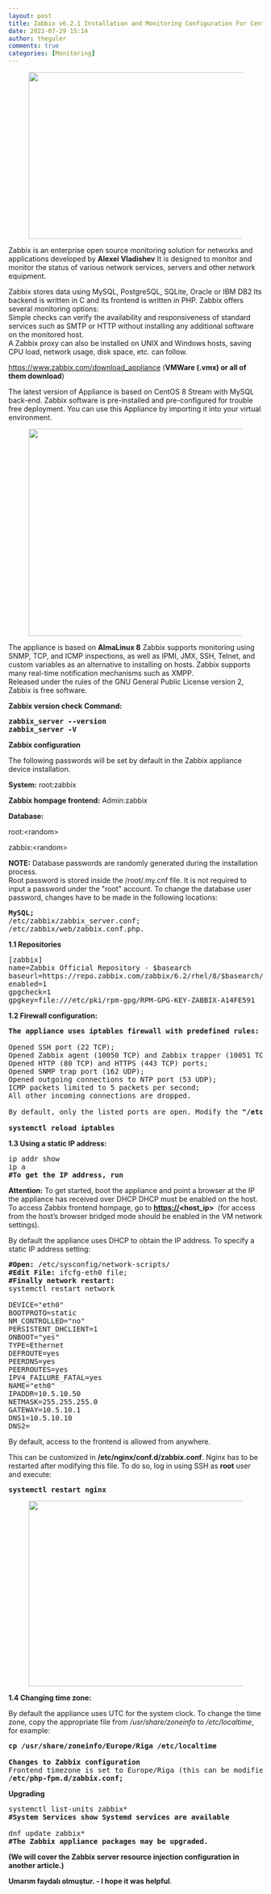 ```yaml
---
layout: post
title: Zabbix v6.2.1 Installation and Monitoring Configuration For Centos 8 Appliance
date: 2022-07-29 15:14
author: theguler
comments: true
categories: [Monitoring]
---
```

<!-- wp:image {"id":3767,"width":581,"height":330,"sizeSlug":"large","linkDestination":"none"} -->
<figure class="wp-block-image size-large is-resized"><img src="https://farukguler.com/assets/post_images/how-to-install-zabbix.jpg?w=900" alt="" class="wp-image-3767" width="581" height="330" /></figure>
<!-- /wp:image -->

<!-- wp:paragraph -->
<p>Zabbix is ​​an enterprise open source monitoring solution for networks and applications developed by <strong>Alexei Vladishev</strong> It is designed to monitor and monitor the status of various network services, servers and other network equipment.</p>
<!-- /wp:paragraph -->

<!-- wp:paragraph -->
<p>Zabbix stores data using MySQL, PostgreSQL, SQLite, Oracle or IBM DB2 Its backend is written in C and its frontend is written in PHP. Zabbix offers several monitoring options:<br>Simple checks can verify the availability and responsiveness of standard services such as SMTP or HTTP without installing any additional software on the monitored host.<br>A Zabbix proxy can also be installed on UNIX and Windows hosts, saving CPU load, network usage, disk space, etc. can follow.</p>
<!-- /wp:paragraph -->

<!-- wp:paragraph -->
<p><a href="https://www.zabbix.com/download_appliance">https://www.zabbix.com/download_appliance</a> (<strong>VMWare (.vmx) or all of them download</strong>)</p>
<!-- /wp:paragraph -->

<!-- wp:paragraph -->
<p>The latest version of Appliance is based on CentOS 8 Stream with MySQL back-end. Zabbix software is pre-installed and pre-configured for trouble free deployment. You can use this Appliance by importing it into your virtual environment.</p>
<!-- /wp:paragraph -->

<!-- wp:image {"id":3792,"width":778,"height":410,"sizeSlug":"large","linkDestination":"none"} -->
<figure class="wp-block-image size-large is-resized"><img src="https://farukguler.com/assets/post_images/apliance.png?w=1024" alt="" class="wp-image-3792" width="778" height="410" /></figure>
<!-- /wp:image -->

<!-- wp:paragraph -->
<p>The appliance is based on <strong>AlmaLinux 8</strong> Zabbix supports monitoring using SNMP, TCP, and ICMP inspections, as well as IPMI, JMX, SSH, Telnet, and custom variables as an alternative to installing on hosts. Zabbix supports many real-time notification mechanisms such as XMPP.<br>Released under the rules of the GNU General Public License version 2, Zabbix is ​​free software.</p>
<!-- /wp:paragraph -->

<!-- wp:paragraph -->
<p><strong>Zabbix version check</strong> <strong>Command:</strong></p>
<!-- /wp:paragraph -->

<!-- wp:preformatted -->
<pre class="wp-block-preformatted"><strong>zabbix_server --version</strong>
<strong>zabbix_server -V</strong></pre>
<!-- /wp:preformatted -->

<!-- wp:paragraph -->
<p><strong>Zabbix configuration</strong></p>
<!-- /wp:paragraph -->

<!-- wp:paragraph -->
<p>The following passwords will be set by default in the Zabbix appliance device installation.</p>
<!-- /wp:paragraph -->

<!-- wp:paragraph -->
<p><strong>System:</strong> root:zabbix</p>
<!-- /wp:paragraph -->

<!-- wp:paragraph -->
<p><strong>Zabbix hompage frontend:</strong> Admin:zabbix</p>
<!-- /wp:paragraph -->

<!-- wp:paragraph -->
<p><strong>Database:</strong> </p>
<!-- /wp:paragraph -->

<!-- wp:paragraph -->
<p>root:&lt;random&gt;</p>
<!-- /wp:paragraph -->

<!-- wp:paragraph -->
<p>zabbix:&lt;random&gt;</p>
<!-- /wp:paragraph -->

<!-- wp:paragraph -->
<p><strong>NOTE:</strong> Database passwords are randomly generated during the installation process.<br>Root password is stored inside the /root/.my.cnf file. It is not required to input a password under the "root" account. To change the database user password, changes have to be made in the following locations:</p>
<!-- /wp:paragraph -->

<!-- wp:preformatted -->
<pre class="wp-block-preformatted"><strong>MySQL;</strong>
/etc/zabbix/zabbix_server.conf;
/etc/zabbix/web/zabbix.conf.php.</pre>
<!-- /wp:preformatted -->

<!-- wp:paragraph -->
<p><strong>1.1 Repositories</strong></p>
<!-- /wp:paragraph -->

<!-- wp:preformatted -->
<pre class="wp-block-preformatted">[zabbix]
name=Zabbix Official Repository - $basearch
baseurl=https://repo.zabbix.com/zabbix/6.2/rhel/8/$basearch/
enabled=1
gpgcheck=1
gpgkey=file:///etc/pki/rpm-gpg/RPM-GPG-KEY-ZABBIX-A14FE591</pre>
<!-- /wp:preformatted -->

<!-- wp:paragraph -->
<p><strong>1.2 Firewall configuration:</strong></p>
<!-- /wp:paragraph -->

<!-- wp:preformatted -->
<pre class="wp-block-preformatted"><strong>The appliance uses iptables firewall with predefined rules:</strong>

Opened SSH port (22 TCP);
Opened Zabbix agent (10050 TCP) and Zabbix trapper (10051 TCP) ports;
Opened HTTP (80 TCP) and HTTPS (443 TCP) ports;
Opened SNMP trap port (162 UDP);
Opened outgoing connections to NTP port (53 UDP);
ICMP packets limited to 5 packets per second;
All other incoming connections are dropped.

By default, only the listed ports are open. Modify the <strong>"/etc/sysconfig/iptables"</strong> file to open additional ports and reload the firewall rules:

<strong>systemctl reload iptables</strong></pre>
<!-- /wp:preformatted -->

<!-- wp:paragraph -->
<p><strong>1.3 Using a static IP address:</strong></p>
<!-- /wp:paragraph -->

<!-- wp:preformatted -->
<pre class="wp-block-preformatted">ip addr show
ip a
<strong>#To get the IP address, run</strong></pre>
<!-- /wp:preformatted -->

<!-- wp:paragraph -->
<p><strong>Attention:</strong>&nbsp;To get started, boot the appliance and point a browser at the IP the appliance has received over DHCP DHCP must be enabled on the host. To access Zabbix frontend hompage, go to&nbsp;<strong><a href="https://10.x.x.50/">https://</a>&lt;host_ip&gt;&nbsp;</strong>&nbsp;(for access from the host’s browser bridged mode should be enabled in the VM network settings).</p>
<!-- /wp:paragraph -->

<!-- wp:paragraph -->
<p>By default the appliance uses DHCP to obtain the IP address. To specify a static IP address setting:</p>
<!-- /wp:paragraph -->

<!-- wp:preformatted -->
<pre class="wp-block-preformatted"><strong>#Open: </strong>/etc/sysconfig/network-scripts/
<strong>#Edit File: </strong>ifcfg-eth0 file;
<strong>#Finally network restart:</strong> 
systemctl restart network

DEVICE="eth0"
BOOTPROTO=static
NM_CONTROLLED="no"
PERSISTENT_DHCLIENT=1
ONBOOT="yes"
TYPE=Ethernet
DEFROUTE=yes
PEERDNS=yes
PEERROUTES=yes
IPV4_FAILURE_FATAL=yes
NAME="eth0"
IPADDR=10.5.10.50
NETMASK=255.255.255.0
GATEWAY=10.5.10.1
DNS1=10.5.10.10
DNS2=</pre>
<!-- /wp:preformatted -->

<!-- wp:paragraph -->
<p>By default, access to the frontend is allowed from anywhere.</p>
<!-- /wp:paragraph -->

<!-- wp:paragraph -->
<p>This can be customized in&nbsp;<strong>/etc/nginx/conf.d/zabbix.conf</strong>. Nginx has to be restarted after modifying this file. To do so, log in using SSH as&nbsp;<strong>root</strong>&nbsp;user and execute:</p>
<!-- /wp:paragraph -->

<!-- wp:preformatted -->
<pre class="wp-block-preformatted"><strong>systemctl restart nginx</strong></pre>
<!-- /wp:preformatted -->

<!-- wp:image {"id":3810,"width":855,"height":367,"sizeSlug":"large","linkDestination":"none"} -->
<figure class="wp-block-image size-large is-resized"><img src="https://farukguler.com/assets/post_images/z2.png?w=1024" alt="" class="wp-image-3810" width="855" height="367" /></figure>
<!-- /wp:image -->

<!-- wp:paragraph -->
<p><strong>1.4 Changing time zone:</strong></p>
<!-- /wp:paragraph -->

<!-- wp:paragraph -->
<p>By default the appliance uses UTC for the system clock. To change the time zone, copy the appropriate file from&nbsp;<em>/usr/share/zoneinfo</em>&nbsp;to&nbsp;<em>/etc/localtime</em>, for example:</p>
<!-- /wp:paragraph -->

<!-- wp:preformatted -->
<pre class="wp-block-preformatted"><strong>cp /usr/share/zoneinfo/Europe/Riga /etc/localtime</strong>

<strong>Changes to Zabbix configuration</strong>
Frontend timezone is set to Europe/Riga (this can be modified in 
<strong>/etc/php-fpm.d/zabbix.conf;</strong></pre>
<!-- /wp:preformatted -->

<!-- wp:paragraph -->
<p><strong>Upgrading</strong></p>
<!-- /wp:paragraph -->

<!-- wp:preformatted -->
<pre class="wp-block-preformatted">systemctl list-units zabbix*
<strong>#System Services show Systemd services are available</strong>

dnf update zabbix*
<strong>#The Zabbix appliance packages may be upgraded.</strong></pre>
<!-- /wp:preformatted -->

<!-- wp:paragraph -->
<p><strong>(We will cover the Zabbix server resource injection configuration in another article.)</strong></p>
<!-- /wp:paragraph -->

<!-- wp:paragraph -->
<p><strong>Umarım faydalı olmuştur. - I hope it was helpful</strong>.</p>
<!-- /wp:paragraph -->
